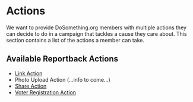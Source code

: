 # Actions

We want to provide DoSomething.org members with multiple actions they can decide to do in a campaign that tackles a cause they care about. This section contains a list of the actions a member can take.

## Available Reportback Actions

* [Link Action](link-action.md)
* Photo Upload Action (...info to come...)
* [Share Action](share-action.md)
* [Voter Registration Action](voter-registration-action.md)
